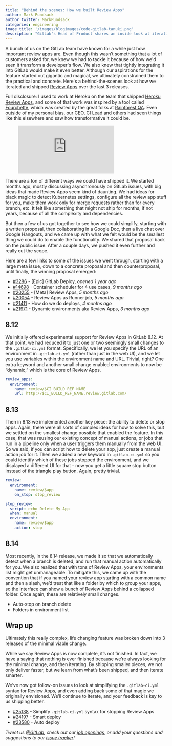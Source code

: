 ```yaml
---
title: "Behind the scenes: How we built Review Apps"
author: Mark Pundsack
author_twitter: MarkPundsack
categories: engineering
image_title: '/images/blogimages/code-gitlab-tanuki.png'
description: "GitLab's Head of Product shares an inside look at iterating on one of our latest features"
---
```


A bunch of us on the GitLab team have known for a while just how important review apps are. Even though this wasn’t something that a lot of customers asked for, we knew we had to tackle it because of how we'd seen it transform a developer's flow. We also knew that tightly integrating it into GitLab would make it even better. Although our aspirations for the feature started out gigantic and magical, we ultimately constrained them to the practical and concrete. Here's a behind-the-scenes look at how we iterated and shipped [Review Apps](/stages-devops-lifecycle/review-apps/) over the last 3 releases.

<!-- more -->

Full disclosure: I used to work at Heroku on the team that shipped [Heroku Review Apps](https://devcenter.heroku.com/articles/github-integration-review-apps), and some of that work was inspired by a tool called [Fourchette](https://github.com/rainforestapp/fourchette), which was created by the great folks at [Rainforest QA](https://www.rainforestqa.com/). Even outside of my personal bias, our CEO, CI Lead and others had seen things like this elsewhere and saw how transformative it could be.

<figure class="video_container">
  <iframe src="https://www.youtube.com/embed/CteZol_7pxo?start=1713" frameborder="0" allowfullscreen="true"> </iframe>
</figure>

There are a ton of different ways we could have shipped it. We started months ago, mostly discussing asynchronously on GitLab issues, with big ideas that made Review Apps seem kind of daunting. We had ideas for black magic to detect Kubernetes settings, configure all the review app stuff for you, make them work only for merge requests rather than for every branch, etc. It felt like something that might not ship for months, if not years, because of all the complexity and dependencies.

But then a few of us got together to see how we could simplify, starting with a written proposal, then collaborating in a Google Doc, then a live chat over Google Hangouts, and we came up with what we felt would be the smallest thing we could do to enable the functionality. We shared that proposal back on the public issue. After a couple days, we pushed it even further and really cut the scope.

Here are a few links to some of the issues we went through, starting with a large meta issue, down to a concrete proposal and then counterproposal, until finally, the winning proposal emerged:

* [#3286](https://gitlab.com/gitlab-org/gitlab-ce/issues/3286) - [Epic] GitLab Deploy, _opened 1 year ago_
* [#14698](https://gitlab.com/gitlab-org/gitlab-ce/issues/14698) - Container scheduler for 4 use cases, _9 months ago_
* [#20255](https://gitlab.com/gitlab-org/gitlab-ce/issues/20255) - [Meta] Review Apps, _5 months ago_
* [#20054](https://gitlab.com/gitlab-org/gitlab-ce/issues/20054) - Review Apps as Runner job, _5 months ago_
* [#21411](https://gitlab.com/gitlab-org/gitlab-ce/issues/21411) - How do we do deploys, _4 months ago_
* [#21971](https://gitlab.com/gitlab-org/gitlab-ce/issues/21971) - Dynamic environments aka Review Apps, _3 months ago_

## 8.12

We initially offered experimental support for Review Apps in GitLab 8.12. At that point, we had reduced it to just one or two seemingly small changes to the `.gitlab-ci.yml` format. Specifically, we let you specify the URL of an environment in `.gitlab-ci.yml` (rather than just in the web UI), and we let you use variables within the environment name and URL. Trivial, right? One extra keyword and another small change enabled environments to now be “dynamic,” which is the core of Review Apps.

```yaml
review_apps:
  environment:
    name: review/$CI_BUILD_REF_NAME
    url: http://$CI_BUILD_REF_NAME.review.gitlab.com/
```

## 8.13

Then in 8.13 we implemented another key piece: the ability to delete or stop apps. Again, there were all sorts of complex ideas for how to solve this, but we settled on the smallest change possible that enabled the feature. In this case, that was reusing our existing concept of manual actions, or jobs that run in a pipeline only when a user triggers them manually from the web UI. So we said, if you can script how to delete your app, just create a manual action job for it. Then we added a new keyword in `.gitlab-ci.yml` so you could identify which of these jobs stopped the environment, and we displayed a different UI for that - now you get a little square stop button instead of the triangle play button. Again, pretty trivial.

```yaml
review:
  environment:
    name: review/$app
    on_stop: stop_review

stop_review:
  script: echo Delete My App
  when: manual
  environment:
    name: review/$app
    action: stop
```

## 8.14

Most recently, in the 8.14 release, we made it so that we automatically detect when a branch is deleted, and run that manual action automatically for you. We also realized that with tons of Review Apps, your environments list might get unmanageable. To mitigate this, we came up with the convention that if you named your review app starting with a common name and then a slash, we’d treat that like a folder by which to group your apps, so the interface can show a bunch of Review Apps behind a collapsed folder. Once again, these are relatively small changes.

* Auto-stop on branch delete
* Folders in environment list

## Wrap up

Ultimately this really complex, life changing feature was broken down into 3 releases of the minimal viable change.

While we say Review Apps is now complete, it’s not finished. In fact, we have a saying that nothing is ever finished because we’re always looking for the minimal change, and then iterating. By shipping smaller pieces, we not only deliver faster, but we learn from what’s been shipped, and then iterate smarter.

We’ve now got follow-on issues to look at simplifying the `.gitlab-ci.yml` syntax for Review Apps, and even adding back some of that magic we originally envisioned. We’ll continue to iterate, and your feedback is key to us shipping better.

* [#25138](https://gitlab.com/gitlab-org/gitlab-ce/issues/25138) - Simplify `.gitlab-ci.yml` syntax for stopping Review Apps
* [#24197](https://gitlab.com/gitlab-org/gitlab-ce/issues/24197) - Smart deploy
* [#23580](https://gitlab.com/gitlab-org/gitlab-ce/issues/23580) - Auto deploy

_Tweet us [@GitLab](https://twitter.com/gitlab), check out our [job openings](/jobs/), or add your questions and suggestions to our [issue tracker](https://gitlab.com/gitlab-org/gitlab-ce/issues)!_
